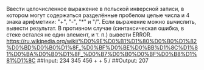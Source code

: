 Ввести целочисленное выражение в польской инверсной записи, в котором могут содержаться разделённые пробелом целые числа и 4 знака арифметики: "+", "-", "*" и "/". Если выражение можно вычислить, вывести результат. В противном случае (синтаксическая ошибка, в стеке остался не один элемент, и т. п.) вывести ERROR.
https://ru.wikipedia.org/wiki/%D0%9E%D0%B1%D1%80%D0%B0%D1%82%D0%BD%D0%B0%D1%8F_%D0%BF%D0%BE%D0%BB%D1%8C%D1%81%D0%BA%D0%B0%D1%8F_%D0%B7%D0%B0%D0%BF%D0%B8%D1%81%D1%8C
##Input:
 234 345 456 + + 5 /
##Output:
 207
